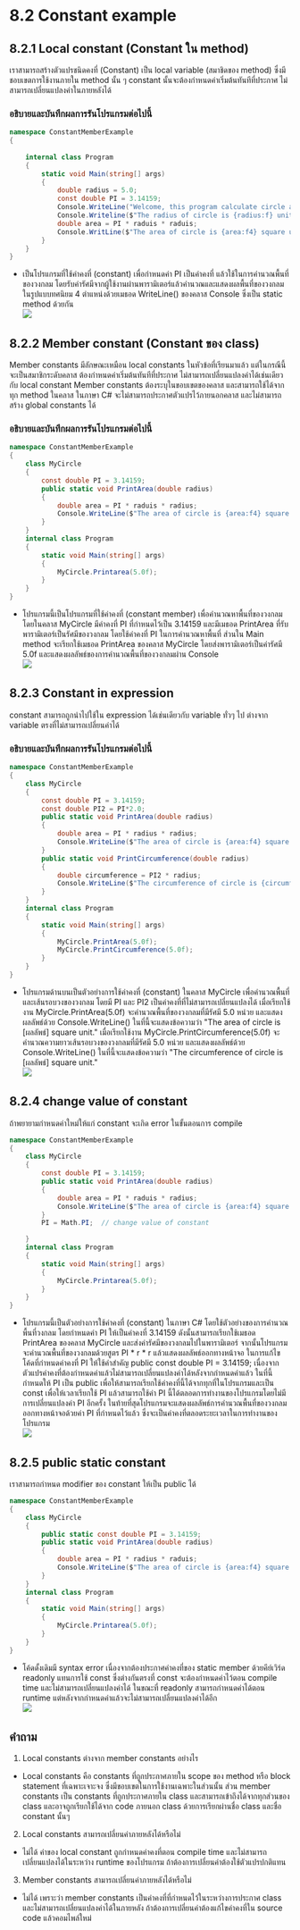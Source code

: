 # 8.2 Constant example


## 8.2.1 Local constant (Constant ใน method)

เราสามารถสร้างตัวแปรชนิดคงที่ (Constant) เป็น local variable (สมาชิดของ method) ซึ่งมีชอบเขตการใช้งานภายใน method นั้น ๆ
constant นั้นจะต้องกำหนดค่าเริ่มต้นทันทีที่ประกาศ ไม่สามารถเปลี่ยนแปลงค่าในภายหลังได้

### อธิบายและบันทึกผลการรันโปรแกรมต่อไปนี้ 

```cs
namespace ConstantMemberExample
{
 
    internal class Program
    {
        static void Main(string[] args)
        {
            double radius = 5.0;
            const double PI = 3.14159;
            Console.WriteLine("Welcome, this program calculate circle area");
            Console.Writeline($"The radius of circle is {radius:f} unit.");
            double area = PI * raduis * raduis;
            Console.WritLine($"The area of circle is {area:f4} square unit.");
        }
    }
}
```
* เป็นโปรแกรมที่ใช้ค่าคงที่ (constant) เพื่อกำหนดค่า PI เป็นค่าคงที่ แล้วใช้ในการคำนวณพื้นที่ของวงกลม โดยรับค่ารัศมีจากผู้ใช้งานผ่านพารามิเตอร์แล้วคำนวณและแสดงผลพื้นที่ของวงกลมในรูปแบบทศนิยม 4 ตำแหน่งด้วยเมธอด WriteLine() ของคลาส Console ซึ่งเป็น static method ด้วยกัน <br>
![](./Picture/Lab8_5.png)

## 8.2.2 Member constant (Constant ของ class)
Member constants มีลักษณะเหมือน local constants ในหัวข้อที่เรียนมาแล้ว  แต่ในกรณีนี้จะเป็นสมาชิกระดับคลาส 
ต้องกำหนดค่าเริ่มต้นทันทีที่ประกาศ ไม่สามารถเปลี่ยนแปลงค่าได้เช่นเดียวกับ local constant
Member constants ต้องระบุในขอบเขตของคลาส และสามารถใช้ได้จากทุก method ในคลาส 
ในภาษา C# จะไม่สามารถประกาศตัวแปรไว้ภายนอกคลาส และไม่สามารถสร้าง global constants ได้

### อธิบายและบันทึกผลการรันโปรแกรมต่อไปนี้ 

```cs
namespace ConstantMemberExample
{
    class MyCircle
    {
        const double PI = 3.14159;
        public static void PrintArea(double radius)
        {
            double area = PI * raduis * radius;
            Console.WriteLine($"The area of circle is {area:f4} square unit.");
        }
    }
    internal class Program
    {
        static void Main(string[] args)
        {
            MyCircle.Printarea(5.0f);
        }
    }
}
```

* โปรแกรมนี้เป็นโปรแกรมที่ใช้ค่าคงที่ (constant member) เพื่อคำนวณหาพื้นที่ของวงกลม โดยในคลาส MyCircle มีค่าคงที่ PI ที่กำหนดไว้เป็น 3.14159 และมีเมธอด PrintArea ที่รับพารามิเตอร์เป็นรัศมีของวงกลม โดยใช้ค่าคงที่ PI ในการคำนวณหาพื้นที่ ส่วนใน Main method จะเรียกใช้เมธอด PrintArea ของคลาส MyCircle โดยส่งพารามิเตอร์เป็นค่ารัศมี 5.0f และแสดงผลลัพธ์ของการคำนวณพื้นที่ของวงกลมผ่าน Console <br>
![](./Picture/Lab8_6.png)

## 8.2.3 Constant in expression
constant สามารถถูกนำไปใช้ใน expression ได้เช่นเดียวกับ variable ทั่วๆ ไป 
ต่างจาก variable ตรงที่ไม่สามารถเปลี่ยนค่าได้
### อธิบายและบันทึกผลการรันโปรแกรมต่อไปนี้ 
```cs
namespace ConstantMemberExample
{
    class MyCircle
    {
        const double PI = 3.14159;
        const double PI2 = PI*2.0;
        public static void PrintArea(double radius)
        {
            double area = PI * radius * radius;
            Console.WriteLine($"The area of circle is {area:f4} square unit.");
        }
        public static void PrintCircumference(double radius)
        {
            double circumference = PI2 * radius;
            Console.WriteLine($"The circumference of circle is {circumference:f4} square unit.");
        }
    }
    internal class Program
    {
        static void Main(string[] args)
        {
            MyCircle.PrintArea(5.0f);
            MyCircle.PrintCircumference(5.0f);
        }
    }
}
```

* โปรแกรมด้านบนเป็นตัวอย่างการใช้ค่าคงที่ (constant) ในคลาส MyCircle เพื่อคำนวณพื้นที่และเส้นรอบวงของวงกลม โดยมี PI และ PI2 เป็นค่าคงที่ที่ไม่สามารถเปลี่ยนแปลงได้ เมื่อเรียกใช้งาน MyCircle.PrintArea(5.0f) จะคำนวณพื้นที่ของวงกลมที่มีรัศมี 5.0 หน่วย และแสดงผลลัพธ์ด้วย Console.WriteLine() ในที่นี้จะแสดงข้อความว่า "The area of circle is [ผลลัพธ์] square unit." เมื่อเรียกใช้งาน MyCircle.PrintCircumference(5.0f) จะคำนวณความยาวเส้นรอบวงของวงกลมที่มีรัศมี 5.0 หน่วย และแสดงผลลัพธ์ด้วย Console.WriteLine() ในที่นี้จะแสดงข้อความว่า "The circumference of circle is [ผลลัพธ์] square unit." <br>
![](./Picture/Lab8_7.png)
## 8.2.4 change value of constant
ถ้าพยายามกำหนดค่าใหม่ให้แก่ constant จะเกิด error ในขั้นตอนการ compile

```cs
namespace ConstantMemberExample
{
    class MyCircle
    {
        const double PI = 3.14159;
        public static void PrintArea(double radius)
        {
            double area = PI * raduis * radius;
            Console.WriteLine($"The area of circle is {area:f4} square unit.");
        }
        PI = Math.PI;  // change value of constant

    }
    internal class Program
    {
        static void Main(string[] args)
        {
            MyCircle.Printarea(5.0f);
        }
    }
}
```
* โปรแกรมนี้เป็นตัวอย่างการใช้ค่าคงที่ (constant) ในภาษา C# โดยใช้ตัวอย่างของการคำนวณพื้นที่วงกลม โดยกำหนดค่า PI ให้เป็นค่าคงที่ 3.14159 ดังนั้นสามารถเรียกใช้เมธอด PrintArea ของคลาส MyCircle และส่งค่ารัศมีของวงกลมไปในพารามิเตอร์ จากนั้นโปรแกรมจะคำนวณพื้นที่ของวงกลมด้วยสูตร PI * r * r แล้วแสดงผลลัพธ์ออกทางหน้าจอ
ในการแก้ไขโค้ดที่กำหนดค่าคงที่ PI ให้ใช้คำสำคัญ public const double PI = 3.14159; เนื่องจากตัวแปรค่าคงที่ต้องกำหนดค่าแล้วไม่สามารถเปลี่ยนแปลงค่าได้หลังจากกำหนดค่าแล้ว ในที่นี้กำหนดให้ PI เป็น public เพื่อให้สามารถเรียกใช้ค่าคงที่นี้ได้จากทุกที่ในโปรแกรมและเป็น const เพื่อให้เวลาเรียกใช้ PI แล้วสามารถใช้ค่า PI นี้ได้ตลอดการทำงานของโปรแกรมโดยไม่มีการเปลี่ยนแปลงค่า PI อีกครั้ง ในท้ายที่สุดโปรแกรมจะแสดงผลลัพธ์การคำนวณพื้นที่ของวงกลมออกทางหน้าจอด้วยค่า PI ที่กำหนดไว้แล้ว ซึ่งจะเป็นค่าคงที่ตลอดระยะเวลาในการทำงานของโปรแกรม <br>
![](./Picture/Lab8_8.png)

## 8.2.5 public static constant

เราสามารถกำหนด modifier ของ constant ให้เป็น public ได้  
```cs
namespace ConstantMemberExample
{
    class MyCircle
    {
        public static const double PI = 3.14159;
        public static void PrintArea(double radius)
        {
            double area = PI * radius * raduis;
            Console.WriteLine($"The area of circle is {area:f4} square unit.");
        }
    }
    internal class Program
    {
        static void Main(string[] args)
        {
            MyCircle.Printarea(5.0f);
        }
    }
}
```
* โค้ดดั้งเดิมมี syntax error เนื่องจากต้องประกาศค่าคงที่ของ static member ด้วยคีย์เวิร์ด readonly แทนการใช้ const ซึ่งต่างกันตรงที่ const จะต้องกำหนดค่าไว้ตอน compile time และไม่สามารถเปลี่ยนแปลงค่าได้ ในขณะที่ readonly สามารถกำหนดค่าได้ตอน runtime แต่หลังจากกำหนดค่าแล้วจะไม่สามารถเปลี่ยนแปลงค่าได้อีก <br>
![](./Picture/Lab8_9.png)

## คำถาม

1. Local constants ต่างจาก member constants อย่างไร
* Local constants คือ constants ที่ถูกประกาศภายใน scope ของ method หรือ block statement ที่เฉพาะเจาะจง ซึ่งมีขอบเขตในการใช้งานเฉพาะในส่วนนั้น ส่วน member constants เป็น constants ที่ถูกประกาศภายใน class และสามารถเข้าถึงได้จากทุกส่วนของ class และอาจถูกเรียกใช้ได้จาก code ภายนอก class ด้วยการเรียกผ่านชื่อ class และชื่อ constant นั้นๆ
2. Local constants สามารถเปลี่ยนค่าภายหลังได้หรือไม่
* ไม่ได้ ค่าของ local constant ถูกกำหนดค่าคงที่ตอน compile time และไม่สามารถเปลี่ยนแปลงได้ในระหว่าง runtime ของโปรแกรม ถ้าต้องการเปลี่ยนค่าต้องใช้ตัวแปรปกติแทน
3. Member constants สามารถเปลี่ยนค่าภายหลังได้หรือไม่
* ไม่ได้ เพราะว่า member constants เป็นค่าคงที่ที่กำหนดไว้ในระหว่างการประกาศ class และไม่สามารถเปลี่ยนแปลงค่าได้ในภายหลัง ถ้าต้องการเปลี่ยนค่าต้องแก้ไขค่าคงที่ใน source code แล้วคอมไพล์ใหม่
 